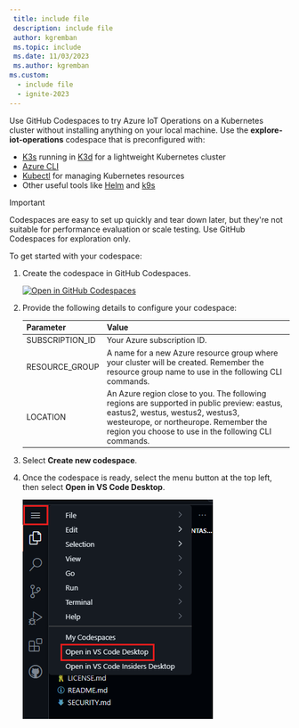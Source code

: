 ```yaml
---
 title: include file
 description: include file
 author: kgremban
 ms.topic: include
 ms.date: 11/03/2023
 ms.author: kgremban
ms.custom:
  - include file
  - ignite-2023
---
```


Use GitHub Codespaces to try Azure IoT Operations on a Kubernetes cluster without installing anything on your local machine. Use the **explore-iot-operations** codespace that is preconfigured with:

- [K3s](https://k3s.io/) running in [K3d](https://k3d.io/) for a lightweight Kubernetes cluster
- [Azure CLI](/cli/azure/install-azure-cli)
- [Kubectl](https://kubernetes.io/docs/tasks/tools/) for managing Kubernetes resources
- Other useful tools like [Helm](https://helm.sh/) and [k9s](https://k9scli.io/)

> [!IMPORTANT]
> Codespaces are easy to set up quickly and tear down later, but they're not suitable for performance evaluation or scale testing. Use GitHub Codespaces for exploration only.

To get started with your codespace:

1. Create the codespace in GitHub Codespaces.

   [![Open in GitHub Codespaces](https://github.com/codespaces/badge.svg)](https://codespaces.new/Azure-Samples/explore-iot-operations?quickstart=1)

1. Provide the following details to configure your codespace:

   | Parameter | Value |
   | --------- | ----- |
   | SUBSCRIPTION_ID | Your Azure subscription ID. |
   | RESOURCE_GROUP | A name for a new Azure resource group where your cluster will be created. Remember the resource group name to use in the following CLI commands. |
   | LOCATION | An Azure region close to you. The following regions are supported in public preview: eastus, eastus2, westus, westus2, westus3, westeurope, or northeurope. Remember the region you choose to use in the following CLI commands. |

1. Select **Create new codespace**.

1. Once the codespace is ready, select the menu button at the top left, then select **Open in VS Code Desktop**.

   ![Open VS Code desktop](media/prepare-codespaces/open-in-vs-code-desktop.png)
